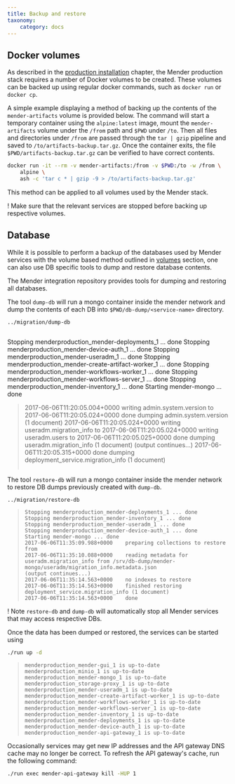 ```yaml
---
title: Backup and restore
taxonomy:
    category: docs
---
```


## Docker volumes

As described in the [production installation](../production-installation) chapter,
the Mender production stack requires a number of Docker volumes to be created. These
volumes can be backed up using regular docker commands, such as `docker run` or
`docker cp`.

A simple example displaying a method of backing up the contents of the
`mender-artifacts` volume is provided below. The command will start a temporary
container using the `alpine:latest` image, mount the `mender-artifacts` volume under
the `/from` path and `$PWD` under `/to`. Then all files and directories under
`/from` are passed through the `tar | gzip` pipeline and saved to
`/to/artifacts-backup.tar.gz`. Once the container exits, the file
`$PWD/artifacts-backup.tar.gz` can be verified to have correct contents.


```bash
docker run -it --rm -v mender-artifacts:/from -v $PWD:/to -w /from \
    alpine \
    ash -c 'tar c * | gzip -9 > /to/artifacts-backup.tar.gz'
```
This method can be applied to all volumes used by the Mender stack.

! Make sure that the relevant services are stopped before backing up respective volumes.

## Database

While it is possible to perform a backup of the databases used by Mender services
with the volume based method outlined in [volumes](#docker-volumes) section, one can also
use DB specific tools to dump and restore database contents.

The Mender integration repository provides tools for dumping and restoring all
databases.

The tool `dump-db` will run a mongo container inside the mender network and dump
the contents of each DB into `$PWD/db-dump/<service-name>` directory.

```bash
../migration/dump-db
```
> ```
Stopping menderproduction_mender-deployments_1            ... done
Stopping menderproduction_mender-device-auth_1            ... done
Stopping menderproduction_mender-useradm_1                ... done
Stopping menderproduction_mender-create-artifact-worker_1 ... done
Stopping menderproduction_mender-workflows-worker_1       ... done
Stopping menderproduction_mender-workflows-server_1       ... done
Stopping menderproduction_mender-inventory_1              ... done
Starting mender-mongo ... done
> 2017-06-06T11:20:05.004+0000    writing admin.system.version to
> 2017-06-06T11:20:05.024+0000    done dumping admin.system.version (1 document)
> 2017-06-06T11:20:05.024+0000    writing useradm.migration_info to
> 2017-06-06T11:20:05.024+0000    writing useradm.users to
> 2017-06-06T11:20:05.025+0000    done dumping useradm.migration_info (1 document)
> (output continues...)
> 2017-06-06T11:20:05.315+0000    done dumping deployment_service.migration_info (1 document)
> ```

The tool `restore-db` will run a mongo container inside the mender network to restore
DB dumps previously created with `dump-db`.

```bash
../migration/restore-db
```
> ```
> Stopping menderproduction_mender-deployments_1 ... done
> Stopping menderproduction_mender-inventory_1 ... done
> Stopping menderproduction_mender-useradm_1 ... done
> Stopping menderproduction_mender-device-auth_1 ... done
> Starting mender-mongo ... done
> 2017-06-06T11:35:09.988+0000    preparing collections to restore from
> 2017-06-06T11:35:10.088+0000    reading metadata for useradm.migration_info from /srv/db-dump/mender-mongo/useradm/migration_info.metadata.json
> (output continues...)
> 2017-06-06T11:35:14.563+0000    no indexes to restore
> 2017-06-06T11:35:14.563+0000    finished restoring deployment_service.migration_info (1 document)
> 2017-06-06T11:35:14.563+0000    done
> ```

! Note `restore-db` and `dump-db` will automatically stop all Mender services that may access respective DBs.

Once the data has been dumped or restored, the services can be started using

```bash
./run up -d
```
> ```
> menderproduction_mender-gui_1 is up-to-date
> menderproduction_minio_1 is up-to-date
> menderproduction_mender-mongo_1 is up-to-date
> menderproduction_storage-proxy_1 is up-to-date
> menderproduction_mender-useradm_1 is up-to-date
> menderproduction_mender-create-artifact-worker_1 is up-to-date
> menderproduction_mender-workflows-worker_1 is up-to-date
> menderproduction_mender-workflows-server_1 is up-to-date
> menderproduction_mender-inventory_1 is up-to-date
> menderproduction_mender-deployments_1 is up-to-date
> menderproduction_mender-device-auth_1 is up-to-date
> menderproduction_mender-api-gateway_1 is up-to-date
> ```

Occasionally services may get new IP addresses and the API gateway DNS cache may no
longer be correct. To refresh the API gateway's cache, run the following command:

```bash
./run exec mender-api-gateway kill -HUP 1
```



